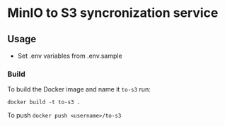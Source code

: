 # MinIO to S3 syncronization service


## Usage

* Set .env variables from .env.sample

### Build

To build the Docker image and name it `to-s3` run:

`docker build -t to-s3 .`

To push
`docker push <username>/to-s3`

